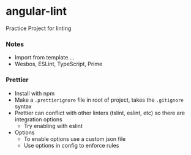# angular-lint
Practice Project for linting

### Notes
- Import from template....
- Wesbos, ESLint, TypeScript, Prime

### Prettier
- Install with npm
- Make a `.prettierignore` file in root of project, takes the `.gitignore` syntax
- Prettier can conflict with other linters (tslint, eslint, etc) so there are integration options
    - Try enabling with eslint
- Options
    - To enable options use a custom json file
    - Use options in config to enforce rules
